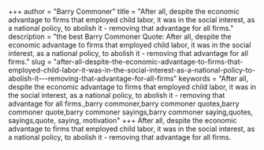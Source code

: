 +++
author = "Barry Commoner"
title = "After all, despite the economic advantage to firms that employed child labor, it was in the social interest, as a national policy, to abolish it - removing that advantage for all firms."
description = "the best Barry Commoner Quote: After all, despite the economic advantage to firms that employed child labor, it was in the social interest, as a national policy, to abolish it - removing that advantage for all firms."
slug = "after-all-despite-the-economic-advantage-to-firms-that-employed-child-labor-it-was-in-the-social-interest-as-a-national-policy-to-abolish-it---removing-that-advantage-for-all-firms"
keywords = "After all, despite the economic advantage to firms that employed child labor, it was in the social interest, as a national policy, to abolish it - removing that advantage for all firms.,barry commoner,barry commoner quotes,barry commoner quote,barry commoner sayings,barry commoner saying,quotes, sayings,quote, saying, motivation"
+++
After all, despite the economic advantage to firms that employed child labor, it was in the social interest, as a national policy, to abolish it - removing that advantage for all firms.
